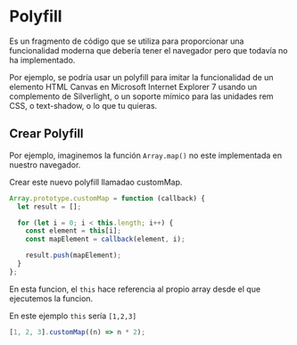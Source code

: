 # Polyfill

Es un fragmento de código que se utiliza para proporcionar una funcionalidad moderna que debería tener el navegador pero que todavía no ha implementado.

Por ejemplo, se podría usar un polyfill para imitar la funcionalidad de un elemento HTML Canvas en Microsoft Internet Explorer 7 usando un complemento de Silverlight, o un soporte mímico para las unidades rem CSS, o text-shadow, o lo que tu quieras.

## Crear Polyfill

Por ejemplo, imaginemos la función `Array.map()` no este implementada en nuestro navegador.

Crear este nuevo polyfill llamadao customMap.

```js
Array.prototype.customMap = function (callback) {
  let result = [];

  for (let i = 0; i < this.length; i++) {
    const element = this[i];
    const mapElement = callback(element, i);

    result.push(mapElement);
  }
};
```

En esta funcion, el `this` hace referencia al propio array desde el que ejecutemos la funcion.

En este ejemplo `this` sería `[1,2,3]`

```js
[1, 2, 3].customMap((n) => n * 2);
```
